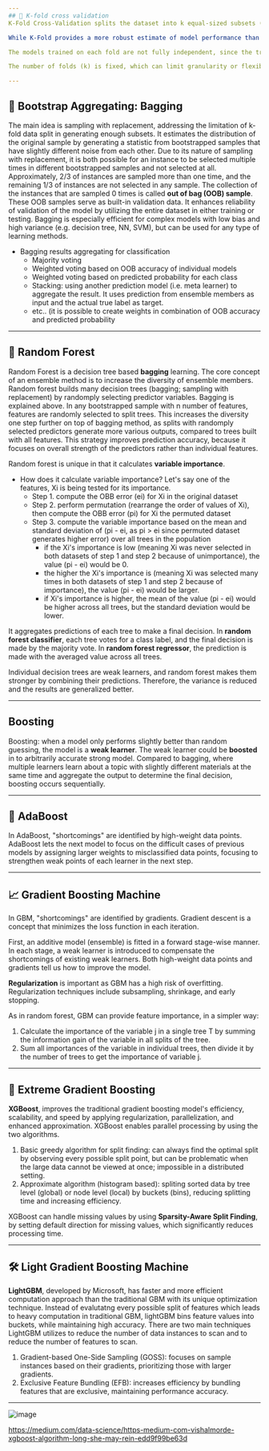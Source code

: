 ```yaml
---
## 🔁 K-fold cross validation
K-Fold Cross-Validation splits the dataset into k equal-sized subsets (folds). The model is trained k times, each time using k-1 folds for training and the remaining fold for validation. This process ensures that every data point is used for both training and validation exactly once.

While K-Fold provides a more robust estimate of model performance than a single train-test split, it has some limitations:

The models trained on each fold are not fully independent, since the training sets often overlap. This can slightly affect the variance in performance estimates.

The number of folds (k) is fixed, which can limit granularity or flexibility. For instance, smaller k values may not capture variance well, while larger k values (e.g., leave-one-out) can be computationally expensive and noisy.

---
```



## 🎲 Bootstrap Aggregating: Bagging
The main idea is sampling with replacement, addressing the limitation of k-fold data split in generating enough subsets. It estimates the distribution of the original sample by generating a statistic from  bootstrapped samples that have slightly different noise from each other. Due to its nature of sampling with replacement, it is both possible for an instance to be selected multiple times in different bootstrapped samples and not selected at all. Approximately, 2/3 of instances are sampled more than one time, and the remaining 1/3 of instances are not selected in any sample. The collection of the instances that are sampled 0 times is called **out of bag (OOB) sample**. These OOB samples serve as built-in validation data. It enhances reliability of validation of the model by utilizing the entire dataset in either training or testing. Bagging is especially efficient for complex models with low bias and high variance (e.g. decision tree, NN, SVM), but can be used for any type of learning methods.

- Bagging results aggregating 
for classification
  * Majority voting
  * Weighted voting based on OOB accuracy of individual models
  * Weighted voting based on predicted probability for each class
  * Stacking: using another prediction model (i.e. meta learner) to aggregate the result. It uses prediction from ensemble members as input and the actual true label as target.
  * etc.. (it is possible to create weights in combination of OOB accuracy and predicted probability

---
## 🌲 Random Forest
Random Forest is a decision tree based **bagging** learning. The core concept of an ensemble method is to increase the diversity of ensemble members. Random forest builds many decision trees (bagging; sampling with replacement) by randomply selecting predictor variables. Bagging is explained above. In any bootstrapped sample with n number of features, features are randomly selected to split trees. This increases the diversity one step further on top of bagging method, as splits with randomply selected predictors generate more various outputs, compared to trees built with all features. This strategy improves prediction accuracy, because it focuses on overall strength of the predictors rather than individual features.

Random forest is unique in that it calculates **variable importance**.
- How does it calculate variable importance?
  Let's say one of the features, Xi is being tested for its importance.
  * Step 1. compute the OBB error (ei) for Xi in the original dataset
  * Step 2. perform permutation (rearrange the order of values of Xi), then compute the OBB error (pi) for Xi the permuted dataset
  * Step 3. compute the variable importance based on the mean and standard deviation of (pi - ei, as pi > ei since permuted dataset generates higher error) over all trees in the population
     - if the Xi's importance is low (meaning Xi was never selected in both datasets of step 1 and step 2 because of unimportance), the value (pi - ei) would be 0.
     - the higher the Xi's importance is (meaning Xi was selected many times in both datasets of step 1 and step 2 because of importance), the value (pi - ei) would be larger.
     - if Xi's importance is higher, the mean of the value (pi - ei) would be higher across all trees, but the standard deviation would be lower.

It aggregates predictions of each tree to make a final decision. In **random forest classifier**, each tree votes for a class label, and the final decision is made by the majority vote. In **random forest regressor**, the prediction is made with the averaged value across all trees.

Individual decision trees are weak learners, and random forest makes them stronger by combining their predictions. Therefore, the variance is reduced and the results are generalized better.

---
## Boosting
Boosting: when a model only performs slightly better than random guessing, the model is a **weak learner**. The weak learner could be **boosted** in to arbitrarily accurate strong model. Compared to bagging, where multiple learners learn about a topic with slightly different materials at the same time and aggregate the output to determine the final decision, boosting occurs sequentially.

---
## 🧮 AdaBoost
In AdaBoost, "shortcomings" are identified by high-weight data points. AdaBoost lets the next model to focus on the difficult cases of previous models by assigning larger weights to misclassified data points, focusing to strengthen weak points of each learner in the next step.

--- 
## 📈 Gradient Boosting Machine
In GBM, "shortcomings" are identified by gradients. Gradient descent is a concept that minimizes the loss function in each iteration. 

First, an additive model (ensemble) is fitted in a forward stage-wise manner. In each stage, a weak learner is introduced to compensate the shortcomings of existing weak learners. Both high-weight data points and gradients tell us how to improve the model.

**Regularization** is important as GBM has a high risk of overfitting. Regularization techniques include subsampling, shrinkage, and early stopping.

As in random forest, GBM can provide feature importance, in a simpler way:
1. Calculate the importance of the variable j in a single tree T by summing the information gain of the variable in all splits of the tree. 
2. Sum all importances of the variable in individual trees, then divide it by the number of trees to get the importance of variable j.
   

---
## 🚅 Extreme Gradient Boosting
**XGBoost**, improves the traditional gradient boosting model's efficiency, scalability, and speed by applying regularization, parallelization, and enhanced approximation. XGBoost enables parallel processing by using the two algorithms.

1. Basic greedy algorithm for split finding: can always find the optimal split by observing every possible split point, but can be problematic when the large data cannot be viewed at once; impossible in a distributed setting.
2. Approximate algorithm (histogram based): spliting sorted data by tree level (global) or node level (local) by buckets (bins), reducing splitting time and increasing efficiency.

XGBoost can handle missing values by using **Sparsity-Aware Split Finding**, by setting default direction for missing values, which significantly reduces processing time.


---
## 🛠️ Light Gradient Boosting Machine
**LightGBM**, developed by Microsoft, has faster and more efficient computation approach than the traditional GBM with its unique optimization technique. Instead of evalutatng every possible split of features which leads to heavy computation in traditional GBM, lightGBM bins feature values into buckets, while maintaining high accuracy. There are two main techniques LightGBM utilizes to reduce the number of data instances to scan and to reduce the number of features to scan.

1. Gradient-based One-Side Sampling (GOSS): focuses on sample instances based on their gradients, prioritizing those with larger gradients. 
2. Exclusive Feature Bundling (EFB): increases efficiency by bundling features that are exclusive, maintaining performance accuracy.

---

![image](https://github.com/user-attachments/assets/de305234-3a3d-4f3c-9612-b5b117037557)

https://medium.com/data-science/https-medium-com-vishalmorde-xgboost-algorithm-long-she-may-rein-edd9f99be63d


